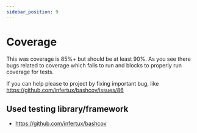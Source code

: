 ```yaml
---
sidebar_position: 9
---
```


# Coverage

This was coverage is 85%+ but should be at least 90%. As you see there bugs related to coverage which fails to run and blocks to properly run coverage for tests.

If you can help please to project by fixing important bug, like <https://github.com/infertux/bashcov/issues/86>

## Used testing library/framework

- <https://github.com/infertux/bashcov>
